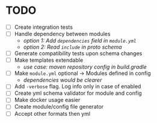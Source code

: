# TODO

- [ ] Create integration tests
- [ ] Handle dependency between modules
    - *option 1: Add `dependencies` field in `module.yml`*
    - *option 2: Read `include` in proto schema*
- [ ] Generate compatibility tests upon schema changes
- [ ] Make templates extendable
    - *use case: maven repository config in build.gradle*
- [ ] Make `module.yml` optional -> Modules defined in config
    - *dependencies would be clearer*
- [ ] Add `-verbose` flag. Log info only in case of enabled
- [ ] Create yml schema validator for module and config
- [ ] Make docker usage easier
- [ ] Create module/config file generator
- [ ] Accept other formats then yml